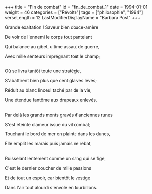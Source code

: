 +++
title = "Fin de combat"
id = "fin_de_combat_1"
date = 1994-01-01
weight = 46
categories = ["Révolte"]
tags = ["philosophie", "1994"]
verseLength = 12
LastModifierDisplayName = "Barbara Post"
+++

Grande exaltation ! Saveur bien douce-amère

De voir de l'ennemi le corps tout pantelant

Qui balance au gibet, ultime assaut de guerre,

Avec mille senteurs imprégnant tout le champ;

 \
Où se livra tantôt toute une stratégie,

S'abattirent bien plus que cent glaives levés;

Réduit au blanc linceul taché par de la vie,

Une étendue fantôme aux drapeaux enlevés.

 \
Par delà les grands monts gravés d'anciennes runes

S'est éteinte clameur issue du vil combat;

Touchant le bord de mer en plainte dans les dunes,

Elle emplit les marais puis jamais ne rebat,

 \
Ruisselant lentement comme un sang qui se fige,

C'est le dernier coucher de mille passions

Et de tout un espoir, car bientôt le vestige

Dans l'air tout alourdi s'envole en tourbillons.
